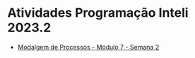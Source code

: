 # Atividades Programação Inteli 2023.2

- <a href="https://github.com/furlan2803/AtividadesPRM2023.2/tree/main/Modelagem%20de%20Processos">Modalgem de Processos - Módulo 7 - Semana 2</a>
